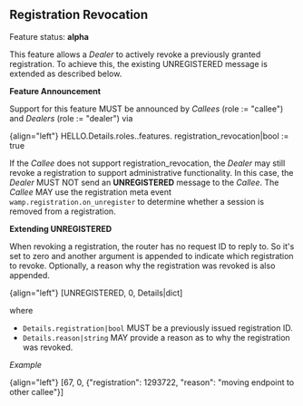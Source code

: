 ## Registration Revocation

Feature status: **alpha**

This feature allows a *Dealer* to actively revoke a previously granted registration.
To achieve this, the existing UNREGISTERED message is extended as described below.

**Feature Announcement**

Support for this feature MUST be announced by *Callees* (role := "callee") and *Dealers* (role := "dealer") via

{align="left"}
        HELLO.Details.roles.<role>.features.
             registration_revocation|bool := true

If the *Callee* does not support registration_revocation, the *Dealer* may still revoke a registration to support administrative functionality. In this case, the *Dealer* MUST NOT send an **UNREGISTERED** message to the *Callee*. The *Callee* MAY use the registration meta event `wamp.registration.on_unregister` to determine whether a session is removed from a registration.

**Extending UNREGISTERED**

When revoking a registration, the router has no request ID to reply to. So it's set to zero and another argument is appended to indicate which registration to revoke. Optionally, a reason why the registration was revoked is also appended.

{align="left"}
        [UNREGISTERED, 0, Details|dict]

where

 * `Details.registration|bool` MUST be a previously issued registration ID.
 * `Details.reason|string` MAY provide a reason as to why the registration was revoked.

*Example*

{align="left"}
        [67, 0, {"registration": 1293722, "reason": "moving endpoint to other callee"}]
